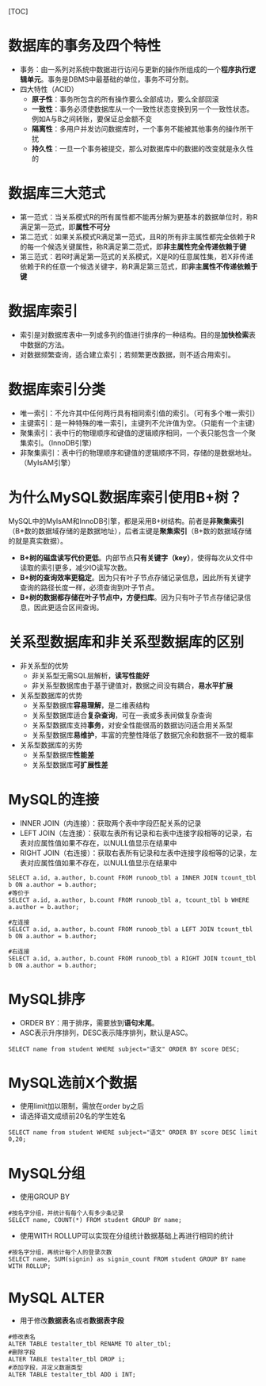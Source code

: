 [TOC]

# 数据库的事务及四个特性

* 事务：由一系列对系统中数据进行访问与更新的操作所组成的一个**程序执行逻辑单元**。事务是DBMS中最基础的单位，事务不可分割。
* 四大特性（ACID）
  * **原子性**：事务所包含的所有操作要么全部成功，要么全部回滚
  * **一致性**：事务必须使数据库从一个一致性状态变换到另一个一致性状态。例如A与B之间转账，要保证总金额不变
  * **隔离性**：多用户并发访问数据库时，一个事务不能被其他事务的操作所干扰
  * **持久性**：一旦一个事务被提交，那么对数据库中的数据的改变就是永久性的

# 数据库三大范式

* 第一范式：当关系模式R的所有属性都不能再分解为更基本的数据单位时，称R满足第一范式，即**属性不可分**
* 第二范式：如果关系模式R满足第一范式，且R的所有非主属性都完全依赖于R的每一个候选关键属性，称R满足第二范式，即**非主属性完全传递依赖于键**
* 第三范式：若R时满足第一范式的关系模式，X是R的任意属性集，若X非传递依赖于R的任意一个候选关键字，称R满足第三范式，即**非主属性不传递依赖于键**

# 数据库索引

* 索引是对数据库表中一列或多列的值进行排序的一种结构。目的是**加快检索**表中数据的方法。
* 对数据频繁查询，适合建立索引；若频繁更改数据，则不适合用索引。

# 数据库索引分类

* 唯一索引：不允许其中任何两行具有相同索引值的索引。（可有多个唯一索引）
* 主键索引：是一种特殊的唯一索引，主键列不允许值为空。（只能有一个主键）
* 聚集索引：表中行的物理顺序和键值的逻辑顺序相同，一个表只能包含一个聚集索引。（InnoDB引擎）
* 非聚集索引：表中行的物理顺序和键值的逻辑顺序不同，存储的是数据地址。（MyIsAM引擎）

# 为什么MySQL数据库索引使用B+树？

MySQL中的MylsAM和InnoDB引擎，都是采用B+树结构。前者是**非聚集索引**（B+数的数据域存储的是数据地址），后者主键是**聚集索引**（B+数的数据域存储的就是真实数据）。

* **B+树的磁盘读写代价更低**。内部节点**只有关键字（key）**，使得每次从文件中读取的索引更多，减少IO读写次数。
* **B+树的查询效率更稳定**。因为只有叶子节点存储记录信息，因此所有关键字查询的路径长度一样，必须查询到叶子节点。
* **B+树的数据都存储在叶子节点中，方便扫库**。因为只有叶子节点存储记录信息，因此更适合区间查询。

# 关系型数据库和非关系型数据库的区别

* 非关系型的优势
  * 非关系型无需SQL层解析，**读写性能好**
  * 非关系型数据库由于基于键值对，数据之间没有耦合，**易水平扩展**
* 关系型数据库的优势
  * 关系型数据库**容易理解**，是二维表结构
  * 关系型数据库适合**复杂查询**，可在一表或多表间做复杂查询
  * 关系型数据库支持**事务**，对安全性能很高的数据访问适合用关系型
  * 关系型数据库**易维护**，丰富的完整性降低了数据冗余和数据不一致的概率
* 关系型数据库的劣势
  * 关系型数据库**性能差**
  * 关系型数据库**可扩展性差**

# MySQL的连接

* INNER JOIN（内连接）：获取两个表中字段匹配关系的记录
* LEFT JOIN（左连接）：获取左表所有记录和右表中连接字段相等的记录，右表对应属性值如果不存在，以NULL值显示在结果中
* RIGHT JOIN（右连接）：获取右表所有记录和左表中连接字段相等的记录，左表对应属性值如果不存在，以NULL值显示在结果中

```mysql
SELECT a.id, a.author, b.count FROM runoob_tbl a INNER JOIN tcount_tbl b ON a.author = b.author;
#等价于
SELECT a.id, a.author, b.count FROM runoob_tbl a, tcount_tbl b WHERE a.author = b.author;

#左连接
SELECT a.id, a.author, b.count FROM runoob_tbl a LEFT JOIN tcount_tbl b ON a.author = b.author;

#右连接
SELECT a.id, a.author, b.count FROM runoob_tbl a RIGHT JOIN tcount_tbl b ON a.author = b.author;
```

# MySQL排序

* ORDER BY：用于排序，需要放到**语句末尾**。
* ASC表示升序排列，DESC表示降序排列，默认是ASC。

```mysql
SELECT name from student WHERE subject="语文" ORDER BY score DESC;
```

# MySQL选前X个数据

* 使用limit加以限制，需放在order by之后
* 请选择语文成绩前20名的学生姓名

```mysql
SELECT name from student WHERE subject="语文" ORDER BY score DESC limit 0,20;
```

# MySQL分组

* 使用GROUP BY

```mysql
#按名字分组，并统计有每个人有多少条记录
SELECT name, COUNT(*) FROM student GROUP BY name;
```

* 使用WITH ROLLUP可以实现在分组统计数据基础上再进行相同的统计

```mysql
#按名字分组，再统计每个人的登录次数
SELECT name, SUM(signin) as signin_count FROM student GROUP BY name WITH ROLLUP;
```

# MySQL ALTER

* 用于修改**数据表名**或者**数据表字段**

```mysql
#修改表名
ALTER TABLE testalter_tbl RENAME TO alter_tbl;
#删除字段
ALTER TABLE testalter_tbl DROP i;
#添加字段，并定义数据类型
ALTER TABLE testalter_tbl ADD i INT;
```


